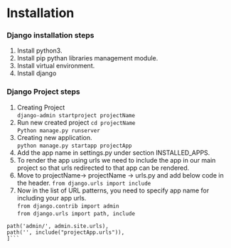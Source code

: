 # Installation

### Django installation steps

1. Install python3.
2. Install pip pythan libraries management module.
3. Install virtual environment.  
4. Install django

### Django Project steps

1. Creating Project  
```django-admin startproject projectName```
2. Run new created project
```cd projectName```  
```Python manage.py runserver```  
3. Creating new application.  
```python manage.py startapp projectApp```  
4. Add the app name in settings.py under section INSTALLED_APPS.
5. To render the app using urls we need to include the app in our main project so that urls redirected to that app can be rendered.  
  1. Move to projectName-> projectName -> urls.py and add below code in the header.
  ```from django.urls import include```  
  2. Now in the list of URL patterns, you need to specify app name for including your app urls.  
  ```from django.contrib import admin```  
  ```from django.urls import path, include```  
  ```urlpatterns = [
  path('admin/', admin.site.urls),
  path('', include("projectApp.urls")),
  ]```  

